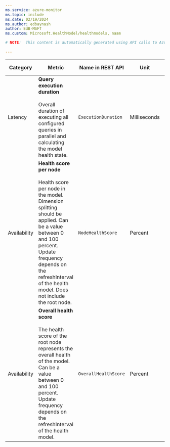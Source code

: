 ```yaml
---
ms.service: azure-monitor
ms.topic: include
ms.date: 02/19/2024
ms.author: edbaynash
author: EdB-MSFT
ms.custom: Microsoft.HealthModel/healthmodels, naam

# NOTE:  This content is automatically generated using API calls to Azure. Any edits made on these files will be overwritten in the next run of the script. 
 
---
```



|Category|Metric|Name in REST API|Unit|Aggregation|Dimensions|Time Grains|DS Export|
|---|---|---|---|---|---|---|---|
|Latency|**Query execution duration**<br><br>Overall duration of executing all configured queries in parallel and calculating the model health state. |`ExecutionDuration` |Milliseconds |Average, Minimum, Maximum |\<none\>|PT1M |Yes|
|Availability|**Health score per node**<br><br>Health score per node in the model. Dimension splitting should be applied. Can be a value between 0 and 100 percent. Update frequency depends on the refreshInterval of the health model. Does not include the root node. |`NodeHealthScore` |Percent |Average, Minimum, Maximum |`NodeName`|PT1M |Yes|
|Availability|**Overall health score**<br><br>The health score of the root node represents the overall health of the model. Can be a value between 0 and 100 percent. Update frequency depends on the refreshInterval of the health model. |`OverallHealthScore` |Percent |Average, Minimum, Maximum |\<none\>|PT1M |Yes|